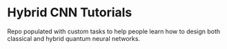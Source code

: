 # Hybrid CNN Tutorials
Repo populated with custom tasks to help people learn how to design both classical and hybrid quantum neural networks.

